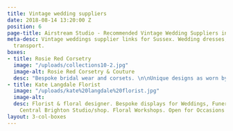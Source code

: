 ```yaml
---
title: Vintage wedding suppliers
date: 2018-08-14 13:20:00 Z
position: 6
page-title: Airstream Studio - Recommended Vintage Wedding Suppliers in Sussex
meta-desc: Vintage weddings supplier links for Sussex. Wedding dresses, flowers, food,
  transport.
boxes:
- title: Rosie Red Corsetry
  image: "/uploads/collections10-2.jpg"
  image-alt: Rosie Red Corsetry & Couture
  desc: "Bespoke bridal wear and corsets. \n\nUnique designs as worn by Helen Bonham-carter."
- title: Kate Langdale Florist
  image: "/uploads/kate%20langdale%20florist.jpg"
  image-alt: 
  desc: Florist & floral designer. Bespoke displays for Weddings, Funerals, Events.
    Central Brighton Studio/shop. Floral Workshops. Open for Occasions & Deliveries.
layout: 3-col-boxes
---
```


